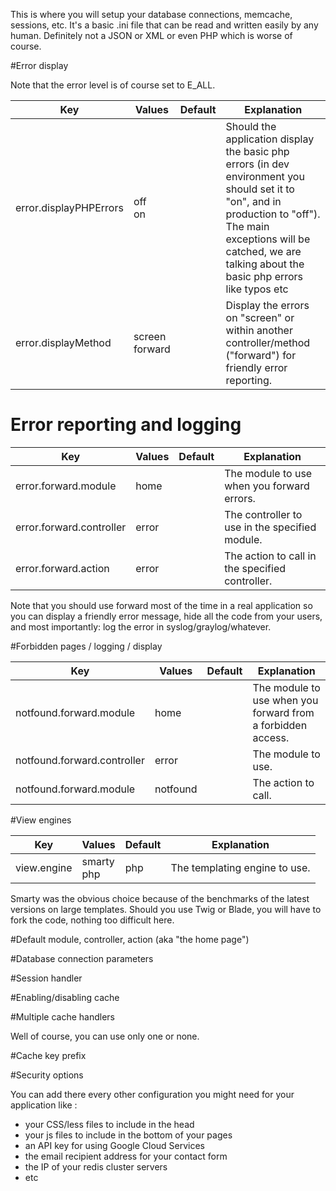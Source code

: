 This is where you will setup your database connections, memcache, sessions, etc. It's a basic .ini file that can be read and written easily by any human. Definitely not a JSON or XML or even PHP which is worse of course.
 
#Error display
 
Note that the error level is of course set to E_ALL. 
 
| Key   | Values   | Default  | Explanation |
|---|---|---|---|
| error.displayPHPErrors  | off<br>on  | <none>  | Should the application display the basic php errors (in dev environment you should set it to "on", and in production to "off"). The main exceptions will be catched, we are talking about the basic php errors like typos etc | 
| error.displayMethod  |  screen<br>forward  | <none>  | Display the errors on "screen" or within another controller/method ("forward") for friendly error reporting. |

# Error reporting and logging
 
 | Key   | Values   | Default  | Explanation |
|---|---|---|---|
| error.forward.module   | home  | <none> | The module to use when you forward errors. | 
| error.forward.controller  | error | <none>  | The controller to use in the specified module. |
| error.forward.action | error  | <none>  | The action to call in the specified controller. |

Note that you should use forward most of the time in a real application so you can display a friendly error message, hide all the code from your users, and most importantly: log the error in syslog/graylog/whatever.
 
#Forbidden pages / logging / display 

| Key   | Values   | Default  | Explanation |
|---|---|---|---|
| notfound.forward.module | home | <none> | The module to use when you forward from a forbidden access. | 
| notfound.forward.controller | error | <none> | The module to use. | 
| notfound.forward.module | notfound | <none> | The action to call. | 

#View engines

| Key   | Values   | Default  | Explanation |
|---|---|---|---|
| view.engine | smarty<br>php | php | The templating engine to use. | 
 
Smarty was the obvious choice because of the benchmarks of the latest versions on large templates. Should you use Twig or Blade, you will have to fork the code, nothing too difficult here.
 
#Default module, controller, action (aka "the home page")



#Database connection parameters
 
#Session handler
 
#Enabling/disabling cache
 
#Multiple cache handlers

Well of course, you can use only one or none.
 
#Cache key prefix
 
#Security options
 
 
 
 You can add there every other configuration you might need for your application like :
 
 * your CSS/less files to include in the head
 * your js files to include in the bottom of your pages
 * an API key for using Google Cloud Services
 * the email recipient address for your contact form
 * the IP of your redis cluster servers
 * etc
